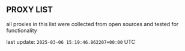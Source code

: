 ## PROXY LIST

all proxies in this list were collected from open sources and tested for functionality

last update: `2025-03-06 15:19:46.862207+00:00` UTC